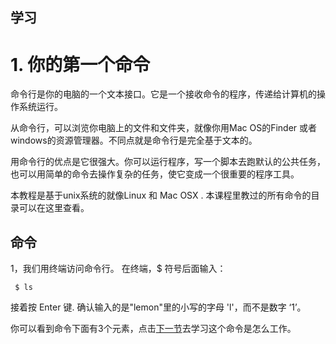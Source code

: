 学习
---

# 1. **你的第一个命令**

命令行是你的电脑的一个文本接口。它是一个接收命令的程序，传递给计算机的操作系统运行。

从命令行，可以浏览你电脑上的文件和文件夹，就像你用Mac OS的Finder 或者windows的资源管理器。不同点就是命令行是完全基于文本的。

用命令行的优点是它很强大。你可以运行程序，写一个脚本去跑默认的公共任务，也可以用简单的命令去操作复杂的任务，使它变成一个很重要的程序工具。

本教程是基于unix系统的就像Linux 和 Mac OSX . 本课程里教过的所有命令的目录可以在这里查看。

命令
---



1，我们用终端访问命令行。
    在终端，$ 符号后面输入：

```
 $ ls 
```

   接着按 Enter 键. 确认输入的是"lemon"里的小写的字母 'l'，而不是数字 ‘1’。
       
  你可以看到命令下面有3个元素，点击[下一节](ls.md '学习 ls 命令')去学习这个命令是怎么工作。


